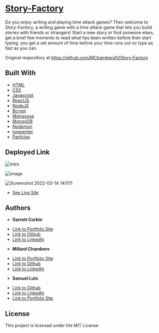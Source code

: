 # [Story-Factory](https://story-factory.home.jgarrettcorbin.com)

Do you enjoy writing and playing time attack games? Then welcome to Story-Factory, a writing game with a time attack game that lets you build stories with friends or strangers! Start a new story or find someone elses, get a brief few moments to read what has been written before then start typing. you get a set amount of time before your time runs out so type as fast as you can.

Original respository at https://github.com/MChambersIV/Story-Factory


## Built With

* [HTML](https://developer.mozilla.org/en-US/docs/Web/HTML)
* [CSS](https://developer.mozilla.org/en-US/docs/Web/CSS)
* [Javascript](https://developer.mozilla.org/en-US/docs/Web/JavaScript)
* [ReactJS](https://reactjs.org/)
* [NodeJS](https://nodejs.org/en/)
* [Bcrypt](https://nodejs.org/en/)
* [Mongoose](https://mongoosejs.com/docs/)
* [MongoDB](https://www.mongodb.com/)
* [Nodemon](https://nodemon.io/)
* [typewriter](https://www.npmjs.com/package/typewriter-effect?activeTab=readme)
* [Particles](https://www.npmjs.com/package/react-particles-js)

## Deployed Link

![intro](https://user-images.githubusercontent.com/91674571/158633855-f4032634-7d44-42e7-b046-6936989d7d72.gif)

![image](https://user-images.githubusercontent.com/91674571/158634336-69d4dd07-3eac-4445-b098-067f828f0c4c.png)

![Screenshot 2022-03-14 140111](https://user-images.githubusercontent.com/91674571/158632928-e56501c7-7459-45c3-ac67-00d70a111594.png)

* [See Live Site](https://story-factory.home.jgarrettcorbin.com)

## Authors

* **Garrett Corbin** 
- [Link to Portfolio Site](https://platevoltage.github.io/Portfolio-V3.0/)
- [Link to Github](https://github.com/platevoltage)
- [Link to LinkedIn](https://www.linkedin.com/in/garrett-corbin-7a7777227/)

* **Millard Chambers** 
- [Link to Portfolio Site](https://mchambersiv.github.io/portfolio-v4-react/)
- [Link to Github](https://github.com/MChambersIV)
- [Link to LinkedIn](www.linkedin.com/in/millard-chambers-985448228)

* **Samuel Lutz** 
- [Link to Github](https://samuellutz.github.io/React-Portfolio/)
- [Link to LinkedIn](https://www.linkedin.com/in/samuel-lutz-77138020b/)
- [Link to Portfolio Site](https://www.linkedin.com/in/samuel-lutz-77138020b/)


## License

This project is licensed under the MIT License 
